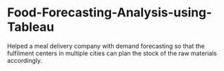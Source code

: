 # Food-Forecasting-Analysis-using-Tableau
Helped a meal delivery company with demand forecasting so that the fulfilment centers in multiple cities can plan the stock of the raw materials accordingly.
